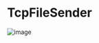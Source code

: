 # TcpFileSender
![image](https://github.com/user-attachments/assets/46c7dea5-1343-4f24-b775-cb8f3ca6c50e)

